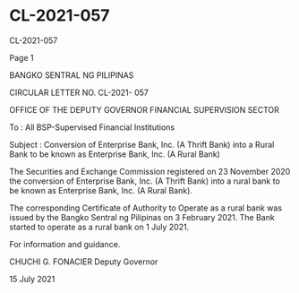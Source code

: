 # CL-2021-057

CL-2021-057

Page 1

BANGKO SENTRAL NG PILIPINAS

CIRCULAR LETTER NO. CL-2021- 057

OFFICE OF THE DEPUTY GOVERNOR FINANCIAL SUPERVISION SECTOR

To : All BSP-Supervised Financial Institutions

Subject : Conversion of Enterprise Bank, Inc. (A Thrift Bank) into a Rural Bank to be known as Enterprise Bank, Inc. (A Rural Bank)

The Securities and Exchange Commission registered on 23 November 2020 the conversion of Enterprise Bank, Inc. (A Thrift Bank) into a rural bank to be known as Enterprise Bank, Inc. (A Rural Bank).

The corresponding Certificate of Authority to Operate as a rural bank was issued by the Bangko Sentral ng Pilipinas on 3 February 2021. The Bank started to operate as a rural bank on 1 July 2021.

For information and guidance. 

CHUCHI G. FONACIER Deputy Governor

15 July 2021